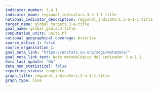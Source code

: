 ```yaml
---
indicator_number: 3.a.1
indicator_name: regional_indicators.3-a-1-1-title
national_indicator_description: regional_indicators.3-a-1-1-title
target_name: global_targets.3-a-title
goal_name: global_goals.3-title
computation_units: units.PT
national_geographical_coverage: Asturias
source_active_1: false
source_organisation_1:  
goal_meta_link: "https://unstats.un.org/sdgs/metadata/"
goal_meta_link_text: Nota metodológica del indicador 3.a.1.1
data_last_update: "NA"
data_non_statistical: false
reporting_status: complete
graph_title: regional_indicators.3-a-1-1-title
graph_type: line
---
```

